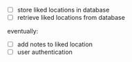- [ ] store liked locations in database
- [ ] retrieve liked locations from database

eventually:
- [ ] add notes to liked location
- [ ] user authentication